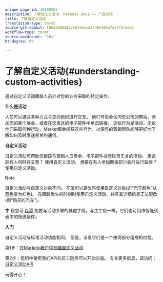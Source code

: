```yaml
---
unique-page-id: 10100266
description: 了解自定义活动- Marketo Docs —— 产品文档
title: 了解自定义活动
translation-type: tm+mt
source-git-commit: f865630638e7c0fe6ac2a449e196a7de4fbfeea1
workflow-type: tm+mt
source-wordcount: '261'
ht-degree: 0%

---
```



# 了解自定义活动{#understanding-custom-activities}

通过自定义活动跟踪人员针对您的业务采取的特定操作。

**什么是活动**

人员可以通过多种方式与您的组织进行交互。 他们可能会访问您公司的网站，参加您的某个展会，或者在您发送的电子邮件中单击链接。 这些行为是活动，无论他们采取何种行动，Market都会捕获这些行为，以便您的营销团队能够更好地了解如何及时发送相关的通信。

**自定义活动**

自定义活动可帮助您跟踪与营销人员表单、电子邮件或登陆页无关的活动。 想追踪有人何时存支票？ 使用自定义活动。 想要在有人参加网络研讨会时进行监控？ 使用自定义活动。

>[!NOTE]
>
>自定义活动与自定义对象不同。 在值可以更改时使用自定义对象(即“汽车颜色”从蓝色变为红色)。 在跟踪发生的时刻时使用自定义活动，并且其详细信息无法更改(即“购买的汽车”)。

**字** 段您可 [以添](/help/marketo/product-docs/administration/marketo-custom-activities/add-edit-delete-marketo-custom-activity-fields.md) 加要与活动关联的其他字段。与主字段一样，它们也可用作智能列表中的筛选条件。

**入门**

自定义活动与标准活动功能相同。 但是，设置它们是一个由两部分组成的过程。

第1步：[在Marketo帐户中创建自定义活动](/help/marketo/product-docs/administration/marketo-custom-activities/create-a-custom-activity.md)

第2步：组织中使用我们API的员工随后可以开始实施。 有关更多信息，请访问：[自定义活动API](https://developers.marketo.com/documentation/rest/add-custom-activities/)

玩得开心！

